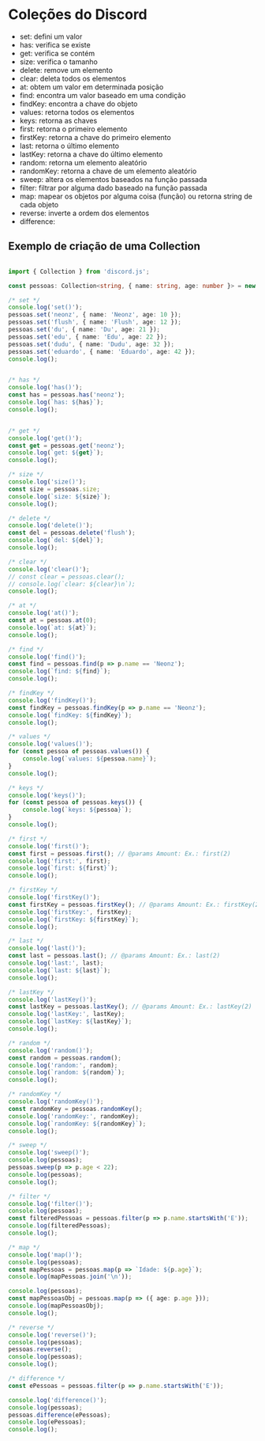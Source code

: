 # Coleções do Discord

- set: defini um valor 
- has: verifica se existe 
- get: verifica se contém 
- size: verifica o tamanho
- delete: remove um elemento 
- clear: deleta todos os elementos 
- at: obtem um valor em determinada posição 
- find: encontra um valor baseado em uma condição 
- findKey: encontra a chave do objeto 
- values: retorna todos os elementos 
- keys: retorna as chaves 
- first: retorna o primeiro elemento
- firstKey: retorna a chave do primeiro elemento
- last: retorna o último elemento
- lastKey: retorna a chave do último elemento
- random: retorna um elemento aleatório
- randomKey: retorna a chave de um elemento aleatório
- sweep: altera os elementos baseados na função passada
- filter: filtrar por alguma dado baseado na função passada
- map: mapear os objetos por alguma coisa (função) ou retorna string de cada objeto
- reverse: inverte a ordem dos elementos
- difference: 

## Exemplo de criação de uma Collection

```typescript

import { Collection } from 'discord.js';

const pessoas: Collection<string, { name: string, age: number }> = new Collection();

/* set */
console.log('set()');
pessoas.set('neonz', { name: 'Neonz', age: 10 });
pessoas.set('flush', { name: 'Flush', age: 12 });
pessoas.set('du', { name: 'Du', age: 21 });
pessoas.set('edu', { name: 'Edu', age: 22 });
pessoas.set('dudu', { name: 'Dudu', age: 32 });
pessoas.set('eduardo', { name: 'Eduardo', age: 42 });
console.log();


/* has */
console.log('has()');
const has = pessoas.has('neonz');
console.log(`has: ${has}`);
console.log();


/* get */
console.log('get()');
const get = pessoas.get('neonz');
console.log(`get: ${get}`);
console.log();

/* size */
console.log('size()');
const size = pessoas.size;
console.log(`size: ${size}`);
console.log();

/* delete */
console.log('delete()');
const del = pessoas.delete('flush');
console.log(`del: ${del}`);
console.log();

/* clear */
console.log('clear()');
// const clear = pessoas.clear();
// console.log(`clear: ${clear}\n`);
console.log();

/* at */
console.log('at()');
const at = pessoas.at(0);
console.log(`at: ${at}`);
console.log();

/* find */
console.log('find()');
const find = pessoas.find(p => p.name == 'Neonz');
console.log(`find: ${find}`);
console.log();

/* findKey */
console.log('findKey()');
const findKey = pessoas.findKey(p => p.name == 'Neonz');
console.log(`findKey: ${findKey}`);
console.log();

/* values */
console.log('values()');
for (const pessoa of pessoas.values()) {
	console.log(`values: ${pessoa.name}`);
}
console.log();

/* keys */
console.log('keys()');
for (const pessoa of pessoas.keys()) {
	console.log(`keys: ${pessoa}`);
}
console.log();

/* first */
console.log('first()');
const first = pessoas.first(); // @params Amount: Ex.: first(2)
console.log('first:', first);
console.log(`first: ${first}`);
console.log();

/* firstKey */
console.log('firstKey()');
const firstKey = pessoas.firstKey(); // @params Amount: Ex.: firstKey(2)
console.log('firstKey:', firstKey);
console.log(`firstKey: ${firstKey}`);
console.log();

/* last */
console.log('last()');
const last = pessoas.last(); // @params Amount: Ex.: last(2)
console.log('last:', last);
console.log(`last: ${last}`);
console.log();

/* lastKey */
console.log('lastKey()');
const lastKey = pessoas.lastKey(); // @params Amount: Ex.: lastKey(2)
console.log('lastKey:', lastKey);
console.log(`lastKey: ${lastKey}`);
console.log();

/* random */
console.log('random()');
const random = pessoas.random();
console.log('random:', random);
console.log(`random: ${random}`);
console.log();

/* randomKey */
console.log('randomKey()');
const randomKey = pessoas.randomKey();
console.log('randomKey:', randomKey);
console.log(`randomKey: ${randomKey}`);
console.log();

/* sweep */
console.log('sweep()');
console.log(pessoas);
pessoas.sweep(p => p.age < 22);
console.log(pessoas);
console.log();

/* filter */
console.log('filter()');
console.log(pessoas);
const filteredPessoas = pessoas.filter(p => p.name.startsWith('E'));
console.log(filteredPessoas);
console.log();

/* map */
console.log('map()');
console.log(pessoas);
const mapPessoas = pessoas.map(p => `Idade: ${p.age}`);
console.log(mapPessoas.join('\n'));

console.log(pessoas);
const mapPessoasObj = pessoas.map(p => ({ age: p.age }));
console.log(mapPessoasObj);
console.log();

/* reverse */
console.log('reverse()');
console.log(pessoas);
pessoas.reverse();
console.log(pessoas);
console.log();

/* difference */
const ePessoas = pessoas.filter(p => p.name.startsWith('E'));

console.log('difference()');
console.log(pessoas);
pessoas.difference(ePessoas);
console.log(ePessoas);
console.log();

```

